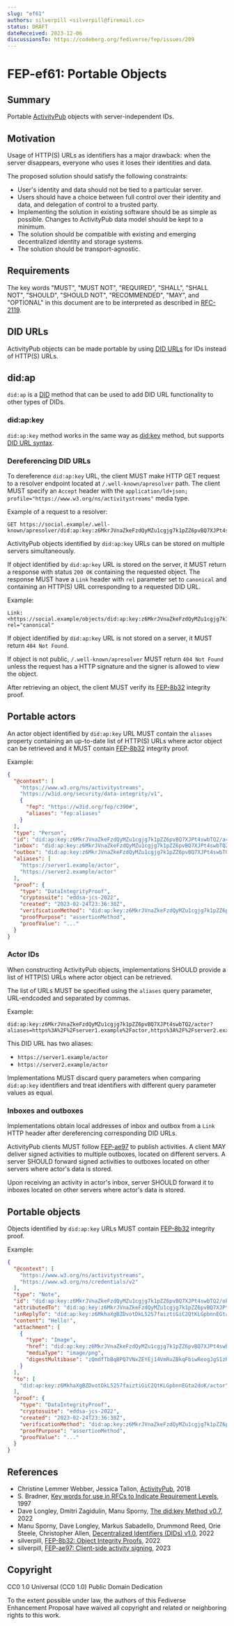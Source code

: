 ```yaml
---
slug: "ef61"
authors: silverpill <silverpill@firemail.cc>
status: DRAFT
dateReceived: 2023-12-06
discussionsTo: https://codeberg.org/fediverse/fep/issues/209
---
```

# FEP-ef61: Portable Objects

## Summary

Portable [ActivityPub][ActivityPub] objects with server-independent IDs.

## Motivation

Usage of HTTP(S) URLs as identifiers has a major drawback: when the server disappears, everyone who uses it loses their identities and data.

The proposed solution should satisfy the following constraints:

- User's identity and data should not be tied to a particular server.
- Users should have a choice between full control over their identity and data, and delegation of control to a trusted party.
- Implementing the solution in existing software should be as simple as possible. Changes to ActivityPub data model should be kept to a minimum.
- The solution should be compatible with existing and emerging decentralized identity and storage systems.
- The solution should be transport-agnostic.

## Requirements

The key words "MUST", "MUST NOT", "REQUIRED", "SHALL", "SHALL NOT", "SHOULD", "SHOULD NOT", "RECOMMENDED", "MAY", and "OPTIONAL" in this document are to be interpreted as described in [RFC-2119][RFC-2119].

## DID URLs

ActivityPub objects can be made portable by using [DID URLs][DID URLs] for IDs instead of HTTP(S) URLs.

## did:ap

`did:ap` is a [DID][DID] method that can be used to add DID URL functionality to other types of DIDs.

### did:ap:key

`did:ap:key` method works in the same way as [did:key][did:key] method, but supports [DID URL syntax][DID URLs].

### Dereferencing DID URLs

To dereference `did:ap:key` URL, the client MUST make HTTP GET request to a resolver endpoint located at `/.well-known/apresolver` path. The client MUST specify an `Accept` header with the `application/ld+json; profile="https://www.w3.org/ns/activitystreams"` media type.

Example of a request to a resolver:

```
GET https://social.example/.well-known/apresolver/did:ap:key:z6MkrJVnaZkeFzdQyMZu1cgjg7k1pZZ6pvBQ7XJPt4swbTQ2/path/to/object
```

ActivityPub objects identified by `did:ap:key` URLs can be stored on multiple servers simultaneously.

If object identified by `did:ap:key` URL is stored on the server, it MUST return a response with status `200 OK` containing the requested object. The response MUST have a `Link` header with `rel` parameter set to `canonical` and containing an HTTP(S) URL corresponding to a requested DID URL.

Example:

```
Link: <https://social.example/objects/did:ap:key:z6MkrJVnaZkeFzdQyMZu1cgjg7k1pZZ6pvBQ7XJPt4swbTQ2/path/to/object>; rel="canonical"
```

If object identified by `did:ap:key` URL is not stored on a server, it MUST return `404 Not Found`.

If object is not public, `/.well-known/apresolver` MUST return `404 Not Found` unless the request has a HTTP signature and the signer is allowed to view the object.

After retrieving an object, the client MUST verify its [FEP-8b32][FEP-8b32] integrity proof.

## Portable actors

An actor object identified by `did:ap:key` URL MUST contain the `aliases` property containing an up-to-date list of HTTP(S) URLs where actor object can be retrieved and it MUST contain [FEP-8b32][FEP-8b32] integrity proof.

Example:

```json
{
  "@context": [
    "https://www.w3.org/ns/activitystreams",
    "https://w3id.org/security/data-integrity/v1",
    {
      "fep": "https://w3id.org/fep/c390#",
      "aliases": "fep:aliases"
    }
  ],
  "type": "Person",
  "id": "did:ap:key:z6MkrJVnaZkeFzdQyMZu1cgjg7k1pZZ6pvBQ7XJPt4swbTQ2/actor",
  "inbox": "did:ap:key:z6MkrJVnaZkeFzdQyMZu1cgjg7k1pZZ6pvBQ7XJPt4swbTQ2/actor/inbox",
  "outbox": "did:ap:key:z6MkrJVnaZkeFzdQyMZu1cgjg7k1pZZ6pvBQ7XJPt4swbTQ2/actor/outbox",
  "aliases": [
    "https://server1.example/actor",
    "https://server2.example/actor"
  ],
  "proof": {
    "type": "DataIntegrityProof",
    "cryptosuite": "eddsa-jcs-2022",
    "created": "2023-02-24T23:36:38Z",
    "verificationMethod": "did:ap:key:z6MkrJVnaZkeFzdQyMZu1cgjg7k1pZZ6pvBQ7XJPt4swbTQ2",
    "proofPurpose": "assertionMethod",
    "proofValue": "..."
  }
}
```

### Actor IDs

When constructing ActivityPub objects, implementations SHOULD provide a list of HTTP(S) URLs where actor object can be retrieved.

The list of URLs MUST be specified using the `aliases` query parameter, URL-endcoded and separated by commas.

Example:

```
did:ap:key:z6MkrJVnaZkeFzdQyMZu1cgjg7k1pZZ6pvBQ7XJPt4swbTQ2/actor?aliases=https%3A%2F%2Fserver1.example%2Factor,https%3A%2F%2Fserver2.example%2Factor
```

This DID URL has two aliases:

- `https://server1.example/actor`
- `https://server2.example/actor`

Implementations MUST discard query parameters when comparing `did:ap:key` identifiers and treat identifiers with different query parameter values as equal.

### Inboxes and outboxes

Implementations obtain local addresses of inbox and outbox from a `Link` HTTP header after dereferencing corresponding DID URLs.

ActivityPub clients MUST follow [FEP-ae97][FEP-ae97] to publish activities. A client MAY deliver signed activities to multiple outboxes, located on different servers. A server SHOULD forward signed activities to outboxes located on other servers where actor's data is stored.

Upon receiving an activity in actor's inbox, server SHOULD forward it to inboxes located on other servers where actor's data is stored.

## Portable objects

Objects identified by `did:ap:key` URLs MUST contain [FEP-8b32][FEP-8b32] integrity proof.

Example:

```json
{
  "@context": [
    "https://www.w3.org/ns/activitystreams",
    "https://www.w3.org/ns/credentials/v2"
  ],
  "type": "Note",
  "id": "did:ap:key:z6MkrJVnaZkeFzdQyMZu1cgjg7k1pZZ6pvBQ7XJPt4swbTQ2/objects/dc505858-08ec-4a80-81dd-e6670fd8c55f",
  "attributedTo": "did:ap:key:z6MkrJVnaZkeFzdQyMZu1cgjg7k1pZZ6pvBQ7XJPt4swbTQ2/actor?aliases=https%3A%2F%2Fserver1.example%2Factor,https%3A%2F%2Fserver2.example%2Factor",
  "inReplyTo": "did:ap:key:z6MkhaXgBZDvotDkL5257faiztiGiC2QtKLGpbnnEGta2doK/objects/f66a006b-fe66-4ca6-9a4c-b292e33712ec",
  "content": "Hello!",
  "attachment": [
    {
      "type": "Image",
      "href": "did:ap:key:z6MkrJVnaZkeFzdQyMZu1cgjg7k1pZZ6pvBQ7XJPt4swbTQ2/media/image123.png",
      "mediaType": "image/png",
      "digestMultibase": "zQmdfTbBqBPQ7VNxZEYEj14VmRuZBkqFbiwReogJgS1zR1n"
    }
  ],
  "to": [
    "did:ap:key:z6MkhaXgBZDvotDkL5257faiztiGiC2QtKLGpbnnEGta2doK/actor"
  ],
  "proof": {
    "type": "DataIntegrityProof",
    "cryptosuite": "eddsa-jcs-2022",
    "created": "2023-02-24T23:36:38Z",
    "verificationMethod": "did:ap:key:z6MkrJVnaZkeFzdQyMZu1cgjg7k1pZZ6pvBQ7XJPt4swbTQ2",
    "proofPurpose": "assertionMethod",
    "proofValue": "..."
  }
}
```

## References

- Christine Lemmer Webber, Jessica Tallon, [ActivityPub][ActivityPub], 2018
- S. Bradner, [Key words for use in RFCs to Indicate Requirement Levels][RFC-2119], 1997
- Dave Longley, Dmitri Zagidulin, Manu Sporny, [The did:key Method v0.7][did:key], 2022
- Manu Sporny, Dave Longley, Markus Sabadello, Drummond Reed, Orie Steele, Christopher Allen, [Decentralized Identifiers (DIDs) v1.0][DID], 2022
- silverpill, [FEP-8b32: Object Integrity Proofs][FEP-8b32], 2022
- silverpill, [FEP-ae97: Client-side activity signing][FEP-ae97], 2023

[ActivityPub]: https://www.w3.org/TR/activitypub/
[RFC-2119]: https://tools.ietf.org/html/rfc2119.html
[did:key]: https://w3c-ccg.github.io/did-method-key/
[DID]: https://www.w3.org/TR/did-core/
[DID URLs]: https://www.w3.org/TR/did-core/#did-url-syntax
[FEP-8b32]: https://codeberg.org/fediverse/fep/src/branch/main/fep/8b32/fep-8b32.md
[FEP-ae97]: https://codeberg.org/fediverse/fep/src/branch/main/fep/ae97/fep-ae97.md

## Copyright

CC0 1.0 Universal (CC0 1.0) Public Domain Dedication

To the extent possible under law, the authors of this Fediverse Enhancement Proposal have waived all copyright and related or neighboring rights to this work.
